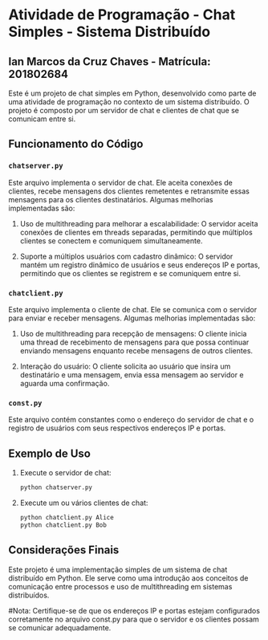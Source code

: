 # Atividade de Programação - Chat Simples - Sistema Distribuído

## Ian Marcos da Cruz Chaves - Matrícula: 201802684

Este é um projeto de chat simples em Python, desenvolvido como parte de uma atividade de programação no contexto de um sistema distribuído. O projeto é composto por um servidor de chat e clientes de chat que se comunicam entre si.

## Funcionamento do Código

### `chatserver.py`

Este arquivo implementa o servidor de chat. Ele aceita conexões de clientes, recebe mensagens dos clientes remetentes e retransmite essas mensagens para os clientes destinatários. Algumas melhorias implementadas são:

1. Uso de multithreading para melhorar a escalabilidade: O servidor aceita conexões de clientes em threads separadas, permitindo que múltiplos clientes se conectem e comuniquem simultaneamente.

2. Suporte a múltiplos usuários com cadastro dinâmico: O servidor mantém um registro dinâmico de usuários e seus endereços IP e portas, permitindo que os clientes se registrem e se comuniquem entre si.

### `chatclient.py`

Este arquivo implementa o cliente de chat. Ele se comunica com o servidor para enviar e receber mensagens. Algumas melhorias implementadas são:

1. Uso de multithreading para recepção de mensagens: O cliente inicia uma thread de recebimento de mensagens para que possa continuar enviando mensagens enquanto recebe mensagens de outros clientes.

2. Interação do usuário: O cliente solicita ao usuário que insira um destinatário e uma mensagem, envia essa mensagem ao servidor e aguarda uma confirmação.

### `const.py`

Este arquivo contém constantes como o endereço do servidor de chat e o registro de usuários com seus respectivos endereços IP e portas.

## Exemplo de Uso

1. Execute o servidor de chat:
   ```bash
   python chatserver.py
2. Execute um ou vários clientes de chat:
   ```bash
   python chatclient.py Alice
   python chatclient.py Bob
## Considerações Finais
Este projeto é uma implementação simples de um sistema de chat distribuído em Python. Ele serve como uma introdução aos conceitos de comunicação entre processos e uso de multithreading em sistemas distribuídos.

#Nota: 
Certifique-se de que os endereços IP e portas estejam configurados corretamente no arquivo const.py para que o servidor e os clientes possam se comunicar adequadamente.
